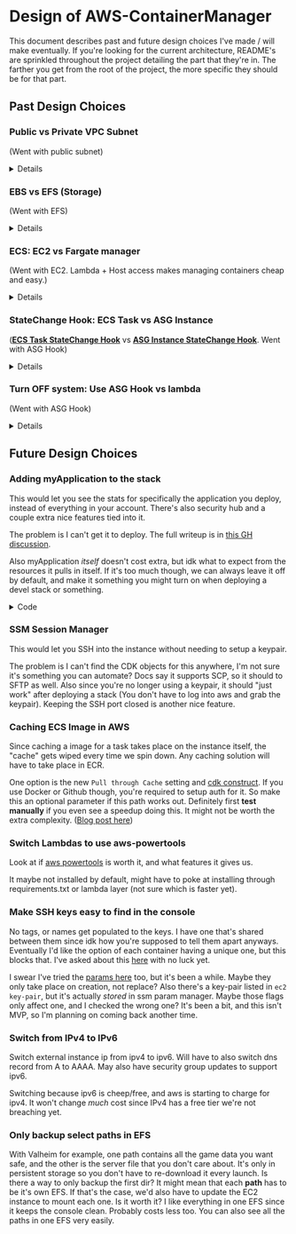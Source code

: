 # Design of AWS-ContainerManager

This document describes past and future design choices I've made / will make eventually. If you're looking for the current architecture, README's are sprinkled throughout the project detailing the part that they're in. The farther you get from the root of the project, the more specific they should be for that part.

## Past Design Choices

### Public vs Private VPC Subnet

(Went with public subnet)

<details>

<summary>Details</summary>

The idea of this stack was to have ec2 run in a private subnet, and have traffic route through NAT. The problem is you need one NAT per subnet, and they cost ~$32/month EACH. For this project to be usable, it has to cost less than ~$120/year.

Instead of a NAT, you can also have it in the public subnet, take the pubic IP away, and point a Network Load Balancer to it. Problem is they cost ~$194/year.

Instead I'm trying out opening the container to the internet directly, but as minimally I can. Also assume it *will* get hacked, but has such little permissions that it can't do anything

</details>


### EBS vs EFS (Storage)

(Went with EFS)

<details>

<summary>Details</summary>

I went with EFS just because I don't want to manage growing / shrinking partitions, plus it integrates with ECS nicely. By making it only exist in one zone by default, it's about the same cost anyways. It gets expensive if you duplicate storage across AZ's, and we don't need that.

</details>

### ECS: EC2 vs Fargate manager

(Went with EC2. Lambda + Host access makes managing containers cheap and easy.)

<details>

<summary>Details</summary>

- **EC2**:
  - Pros:
    - Networking `Bridge` mode spins up a couple seconds faster than `awsvpc`, due to the ENI card being attached in Fargate.
    - Have access to the instance (container host)

- **Fargate**:
  - Pros:
    - `awsvpc` is considered more secure, since you can use security groups to stop applications from talking. (It says "greater flexibility to control communications between tasks and services at a more granular level". With how this project is organized, each task will have it's own instance anyways. Maybe we can still lock down at the instance level?).
    - `awsvpc` supports both Windows AND Linux containers.

  - Cons:
    - Fargate does not cache images, would have to mirror ANY possible image in ECR. (<https://docs.aws.amazon.com/AmazonECS/latest/bestpracticesguide/pull-behavior.html>).
    - No access to underlying AMI nor the configuration files (`/etc/ecs/ecs.config`)
    - (I don't think?) You can access the instance, which means no SSM to run commands on the host instance. We need this to see if anyone's connected. (The other option is to setup a second container, and monitor the traffic through that, but that eats up task resources for such a simple check. This way it's just a lambda that runs once in a while).

</details>

### StateChange Hook: ECS Task vs ASG Instance

([**ECS Task StateChange Hook**](https://docs.aws.amazon.com/AmazonECS/latest/developerguide/ecs_task_events.html) vs [**ASG Instance StateChange Hook**](https://docs.aws.amazon.com/autoscaling/ec2/userguide/prepare-for-lifecycle-notifications.html). Went with ASG Hook)

<details>

<summary>Details</summary>

- **Pros for ASG**:
  - With ECS Task, there's the possibility of the task failing to start and the hook not running. This means you'll be left with an instance that's up, and no management around it to turn it back down. Starting the management with ASG means this won't happen
  - Will be slightly faster. As the task is trying to get placed, the hook to start up the management is happening in parallel. If you used the task hook, they'd be in series.
- **Cons for ASG**:
  - Part of the management, the lambda cron that checks for connections, will fail if there's no task running. This can happen if it triggers too fast. To get around it, I'll have a Metric + Alarm hooked up to the lambda, and only care about the failure if you get X many in a row. (The management framework being ready TOO fast is a good problem to have anyways).

</details>

### Turn OFF system: Use ASG Hook vs lambda

(Went with ASG Hook)

<details>

<summary>Details</summary>

- **Lambda (lambda-switch-system)**
  - Pros:
    - This is the lambda that turns the system on when route53 sees someone is trying to connect.
    - If you're left in a state where the system is on, but there's no instance, the lambda will trigger every minute all night long. This fixes that by letting the lambda directly turn off the system. (Otherwise if desired_count is already 0, and you SET it to 0, the instance StateChange hook will never trigger).
  - Cons:
    - Because route53 is only in us-east-1, you'd need a lambda in us-east-1 to forward the request to the second lambda. This is a lot of overhead for a simple task. Using the ASG method has other benefits, along with naturally fits into a multi-region architecture.

- **ASG Hook (lambda-instance-StateChange-hook)**:
  - Pros:
    - Originally I went with the other option. It turns out that route53 logs can only live in us-east-1, and with how tightly the "lambda-switch-system" lambda was integrated into the system, that meant that 1) the ENTIRE stack would have to be in us-east-1, or 2) You'd need one lambda to forward the request to the second. Alarms can adjust ASG's directly, so by doing this route, there's no need for a "lambda switch system".
    - This also keeps the system straight forward. (The same part is in charge of both spinning up *and* down the system).
    - Starting or stopping an instance from the console, will naturally trigger the hook, and manage everything around the instance.


</details>

## Future Design Choices

### Adding myApplication to the stack

This would let you see the stats for specifically the application you deploy, instead of everything in your account. There's also security hub and a couple extra nice features tied into it.

The problem is I can't get it to deploy. The full writeup is in [this GH discussion](https://github.com/aws/aws-cdk/discussions/30868).

Also myApplication *itself* doesn't cost extra, but idk what to expect from the resources it pulls in itself. If it's too much though, we can always leave it off by default, and make it something you might turn on when deploying a devel stack or something.

<details>

<summary>Code</summary>

```python
# Inside app.py:
from ContainerManager.leaf_stack.my_application_stack import MyApplicationStack
# ...Other stuff here...
    # ...Other stacks here...
    my_application_stack = MyApplicationStack(
        app,
        f"{application_id}-MyApplicationStack",
        description="For setting up myApplication in the AWS Console",
        cross_region_references=True,
        env=main_env,
        application_id=application_id,
        container_name_id=container_name_id,
        # ONLY stacks that use the same env:
        tag_stacks=[manager_stack],
    )
```

```python
# my_application_stack.py, inside ./leaf_stack:

# For setting up myApplication in the AWS Console:
#    - https://aws.amazon.com/blogs/aws/new-myapplications-in-the-aws-management-console-simplifies-managing-your-application-resources/
#    - https://community.aws/content/2Zx50oqaEnUffu7fnD0oXzxNABb/inside-aws-myapplication-s-toolbox-real-world-scenarios-and-solutions

from aws_cdk import (
    Stack,
    Tags,
    aws_servicecatalogappregistry as appregistry,
)
from constructs import Construct


class MyApplicationStack(Stack):
    def __init__(
        self,
        scope: Construct,
        construct_id: str,
        application_id: str,
        container_name_id: str,
        tag_stacks: list[Stack],
        **kwargs
    ) -> None:
        super().__init__(scope, construct_id, **kwargs)

        ###########################
        ### MyApplication STUFF ###
        ###########################
        ## For cost tracking and other things:
        ## This CAN be used on multiple stacks at once, but all the stacks HAVE to be
        ##     in the same region.
        # https://aws.amazon.com/blogs/aws/new-myapplications-in-the-aws-management-console-simplifies-managing-your-application-resources/
        # https://docs.aws.amazon.com/cdk/api/v2/docs/aws-cdk-lib.aws_servicecatalogappregistry.CfnApplication.html
        self.my_application = appregistry.CfnApplication(
            self,
            "CfnApplication",
            name=application_id,
            description=f"Core logic for managing {container_name_id} automatically",
        )

        ## For each stack they pass in, add it to this application
        for stack in tag_stacks:
            # MUST be in the same region as this stack!!
            assert stack.region == self.region, f"Stack '{stack.stack_name}' ({stack.region}) must be in the same region as this stack '{self.stack_name}' ({self.region})"
            ## Adds the 'awsApplication' tag:
            Tags.of(stack).add(self.my_application.attr_application_tag_key, self.my_application.attr_application_tag_value)
            ## TODO: I saw a couple of other tags in the AWS myApplication GUI, add those here too.

            ## Add the Stack to myApplication:
            # https://docs.aws.amazon.com/cdk/api/v2/docs/aws-cdk-lib.aws_servicecatalogappregistry.CfnResourceAssociation.html
            stack_resource_association = appregistry.CfnResourceAssociation(
                self,
                "CfnResourceAssociation",
                application=self.my_application.name,
                # resource=stack.stack_id,
                resource=stack.stack_name,
                resource_type="CFN_STACK",
            )
            # I think this is only required because these are Cfn objects?:
            stack_resource_association.add_dependency(self.my_application)
```

</details>

### SSM Session Manager

This would let you SSH into the instance without needing to setup a keypair.

The problem is I can't find the CDK objects for this anywhere, I'm not sure it's something you can automate? Docs say it supports SCP, so it should to SFTP as well. Also since you're no longer using a keypair, it should "just work" after deploying a stack (You don't have to log into aws and grab the keypair). Keeping the SSH port closed is another nice feature.

### Caching ECS Image in AWS

Since caching a image for a task takes place on the instance itself, the "cache" gets wiped every time we spin down. Any caching solution will have to take place in ECR.

One option is the new `Pull through Cache` setting and [cdk construct](https://docs.aws.amazon.com/cdk/api/v2/docs/aws-cdk-lib.aws_ecr.CfnPullThroughCacheRule.html). If you use Docker or Github though, you're required to setup auth for it. So make this an optional parameter if this path works out. Definitely first **test manually** if you even see a speedup doing this. It might not be worth the extra complexity. ([Blog post here](https://aws.amazon.com/blogs/aws/announcing-pull-through-cache-repositories-for-amazon-elastic-container-registry/))

### Switch Lambdas to use aws-powertools

Look at if [aws powertools](https://docs.powertools.aws.dev/lambda/python/latest/) is worth it, and what features it gives us.

It maybe not installed by default, might have to poke at installing through requirements.txt or lambda layer (not sure which is faster yet).

### Make SSH keys easy to find in the console

No tags, or names get populated to the keys. I have one that's shared between them since idk how you're supposed to tell them apart anyways. Eventually I'd like the option of each container having a unique one, but this blocks that. I've asked about this [here](https://github.com/aws/aws-cdk/discussions/30049) with no luck yet.

I swear I've tried the [params here](https://docs.aws.amazon.com/cdk/api/v2/docs/aws-cdk-lib.aws_ssm.StringParameter.html#construct-props) too, but it's been a while. Maybe they only take place on creation, not replace? Also there's a key-pair listed in `ec2 key-pair`, but it's actually *stored* in ssm param manager. Maybe those flags only affect one, and I checked the wrong one? It's been a bit, and this isn't MVP, so I'm planning on coming back another time.

### Switch from IPv4 to IPv6

Switch external instance ip from ipv4 to ipv6. Will have to also switch dns record from A to AAAA. May also have security group updates to support ipv6. 

Switching because ipv6 is cheep/free, and aws is starting to charge for ipv4. It won't change *much* cost since IPv4 has a free tier we're not breaching yet.

### Only backup select paths in EFS

With Valheim for example, one path contains all the game data you want safe, and the other is the server file that you don't care about. It's only in persistent storage so you don't have to re-download it every launch. Is there a way to only backup the first dir? It might mean that each **path** has to be it's own EFS. If that's the case, we'd also have to update the EC2 instance to mount each one. Is it worth it? I like everything in one EFS since it keeps the console clean. Probably costs less too. You can also see all the paths in one EFS very easily.
